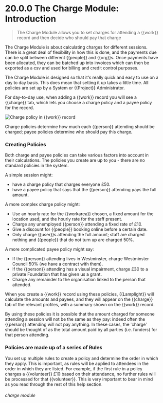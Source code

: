 # 20.0.0 The Charge Module: Introduction

> The Charge Module allows you to set charges for attending a {{work}} record and then decide who should pay that charge

The Charge Module is about calculating charges for different sessions. There is a great deal of flexibility in how this is done, and the payments due can be split between different {{people}} and {{org}}s. Once payments have been allocated, they can be batched up into invoices which can then be exported as a csv and used for billing and credit control purposes. 

The Charge Module is designed so that it's really quick and easy to use on a day to day basis. This does mean that setting it up takes a little time. All policies are set up by a System or {{Project}} Administrator.

For day-to-day use, when adding a {{work}} record you will see a {{charge}} tab, which lets you choose a charge policy and a payee policy for the record. 

![Charge policy in {{work}} record](1222a.png)

Charge policies determine how much each {{person}} attending should be charged; payee policies determine who should pay this charge. 

### Creating Policies

Both charge and payee policies can take various factors into account in their calculations. The policies you create are up to you - there are no standard policies in the system.  

A simple session might:
- have a charge policy that charges everyone £50.
- have a payee policy that says that the {{person}} attending pays the full amount. 

A more complex charge policy might: 
- Use an hourly rate for the {{workarea}} chosen, a fixed amount for the location used, and the hourly rate for the staff present.
- Charge any unemployed {{person}} attending a fixed rate of £10.
 - Give a discount for {{people}} booking online before a certain date.
 - Only charge {{user}}s attending the full amount; staff are charged nothing and {{people}} that do not turn up are charged 50%.

A more complicated payee policy might say: 
- If the {{person}} attending lives in Westminster, charge Westminster Council 50% (we have a contract with them).
- If the {{person}} attending has a visual impairment, charge £30 to a private Foundation that has given us a grant.
- Charge any remainder to the organisation linked to the person that attended.

When you create a {{work}} record using these policies, {{Lamplight}} will calculate the amounts and payees, and they will appear on the {{charge}} tab of the relevant profiles, with a summary shown on the {{work}} record. 

By using these policies it is possible that the amount charged for someone attending a session will not be the same as they pay: indeed often the {{person}} attending will not pay anything. In these cases, the 'charge' should be thought of as the total amount paid by all parties (i.e. funders) for that person attending. 

### Policies are made up of a series of Rules

You set up multiple rules to create a policy and determine the order in which they apply. This is important, as rules will be applied to attendees in the order in which they are listed. For example, if the first rule in a policy charges a {{volunteer}} £10 based on their attendance, no further rules will be processed for that {{volunteer}}.  This is very important to bear in mind as you read through the rest of this help section.


###### charge module

